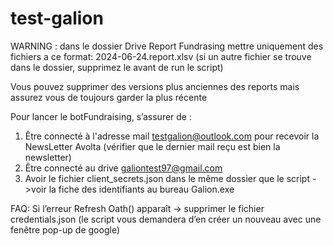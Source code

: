 # test-galion

WARNING : dans le dossier Drive Report Fundrasing mettre uniquement des fichiers a ce format: 2024-06-24.report.xlsv (si un autre fichier se trouve dans le dossier, supprimez le avant de run le script)

Vous pouvez supprimer des versions plus anciennes des reports mais assurez vous de toujours garder la plus récente


Pour lancer le botFundraising, s’assurer de : 
1) Être connecté à l'adresse mail testgalion@outlook.com pour recevoir la NewsLetter Avolta (vérifier que le dernier mail reçu est bien la newsletter)
2) Être connecté au drive galiontest97@gmail.com 
3) Avoir le fichier client_secrets.json dans le même dossier que le script
->voir la fiche des identifiants au bureau Galion.exe


FAQ:
Si l’erreur Refresh Oath() apparaît -> supprimer le fichier credentials.json (le script vous demandera d’en créer un nouveau avec une fenêtre pop-up de google)
